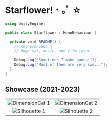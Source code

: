 # Starflower! ･ ｡ﾟ ☆
```cs
using UnityEngine;

public class Starflower : MonoBehaviour {

  private void README() {
    // Any pronouns 💖
    // Huge cat, music, and film lover

    Debug.Log("Sometimes I make games!");
    Debug.Log("Most of them are very sad...");
  }
}
```

## Showcase (2021-2023)
|           |         |          
|:---:      |    :---:|
| ![DimensionCat 1](https://i.imgur.com/jM72pkY.png) | ![DimensionCat 2](https://i.imgur.com/whx7uxg.png) |
| ![Silhouette 1](https://i.imgur.com/g4JyJon.png) | ![Silhouette 2](https://i.imgur.com/V3dW4dW.png) |
